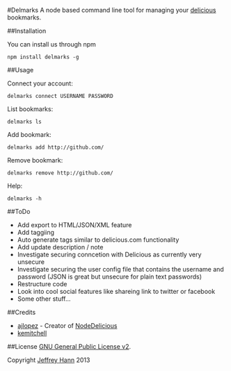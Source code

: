 #Delmarks
A node based command line tool for managing your [delicious](https://delicious.com/obihann) bookmarks.

##Installation

You can install us through npm

    npm install delmarks -g

##Usage

Connect your account:

    delmarks connect USERNAME PASSWORD

List bookmarks:

    delmarks ls

Add bookmark:

    delmarks add http://github.com/

Remove bookmark:

    delmarks remove http://github.com/

Help:

    delmarks -h

##ToDo
* Add export to HTML/JSON/XML feature
* Add taggiing
* Auto generate tags similar to delicious.com functionality
* Add update description / note
* Investigate securing conncetion with Delicious as currently very unsecure
* Investigate securing the user config file that contains the username and password (JSON is great but unsecure for plain text passwords)
* Restructure code
* Look into cool social features like shareing link to twitter or facebook
* Some other stuff...

##Credits
* [ajlopez](https://github.com/ajlopez) - Creator of [NodeDelicious](https://github.com/ajlopez/NodeDelicious)
* [kemitchell](https://github.com/kemitchell)

##License
[GNU General Public License v2](http://www.gnu.org/licenses/gpl-2.0.html).

Copyright [Jeffrey Hann](http://jeffreyhann.ca/) 2013
